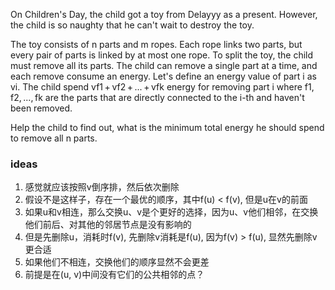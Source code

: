 On Children's Day, the child got a toy from Delayyy as a present. However, the child is so naughty that he can't wait to destroy the toy.

The toy consists of n parts and m ropes. Each rope links two parts, but every pair of parts is linked by at most one rope. To split the toy, the child must remove all its parts. The child can remove a single part at a time, and each remove consume an energy. Let's define an energy value of part i as vi. The child spend vf1 + vf2 + ... + vfk energy for removing part i where f1, f2, ..., fk are the parts that are directly connected to the i-th and haven't been removed.

Help the child to find out, what is the minimum total energy he should spend to remove all n parts.

### ideas
1. 感觉就应该按照v倒序排，然后依次删除
2. 假设不是这样子，存在一个最优的顺序，其中f(u) < f(v), 但是u在v的前面
3. 如果u和v相连，那么交换u、v是个更好的选择，因为u、v他们相邻，在交换他们前后、对其他的邻居节点是没有影响的
4. 但是先删除u，消耗时f(v), 先删除v消耗是f(u), 因为f(v) > f(u), 显然先删除v更合适
5. 如果他们不相连，交换他们的顺序显然不会更差
6. 前提是在(u, v)中间没有它们的公共相邻的点？